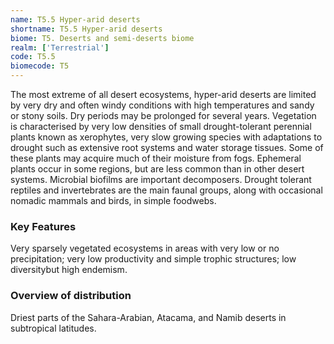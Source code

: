 ```yaml
---
name: T5.5 Hyper-arid deserts
shortname: T5.5 Hyper-arid deserts
biome: T5. Deserts and semi-deserts biome
realm: ['Terrestrial']
code: T5.5
biomecode: T5
---
```


The most extreme of all desert ecosystems, hyper-arid deserts are limited by very dry and often windy conditions with high temperatures and sandy or stony soils. Dry periods may be prolonged for several years. Vegetation is characterised by very low densities of small drought-tolerant perennial plants known as xerophytes, very slow growing species with adaptations to drought such as extensive root systems and water storage tissues. Some of these plants may acquire much of their moisture from fogs. Ephemeral plants occur in some regions, but are less common than in other desert systems. Microbial biofilms are important decomposers. Drought tolerant reptiles and invertebrates are the main faunal groups, along with occasional nomadic mammals and birds, in simple foodwebs.

### Key Features

Very sparsely vegetated ecosystems in areas with very low or no precipitation; very low productivity and simple trophic structures; low diversitybut high endemism.

### Overview of distribution

Driest parts of the Sahara-Arabian, Atacama, and Namib deserts in subtropical latitudes.
